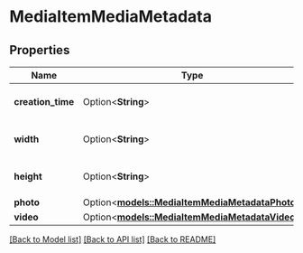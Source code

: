 # MediaItemMediaMetadata

## Properties

Name | Type | Description | Notes
------------ | ------------- | ------------- | -------------
**creation_time** | Option<**String**> | Creation time of the media item. | [optional]
**width** | Option<**String**> | Width of the media item. | [optional]
**height** | Option<**String**> | Height of the media item. | [optional]
**photo** | Option<[**models::MediaItemMediaMetadataPhoto**](MediaItem_mediaMetadata_photo.md)> |  | [optional]
**video** | Option<[**models::MediaItemMediaMetadataVideo**](MediaItem_mediaMetadata_video.md)> |  | [optional]

[[Back to Model list]](../README.md#documentation-for-models) [[Back to API list]](../README.md#documentation-for-api-endpoints) [[Back to README]](../README.md)


